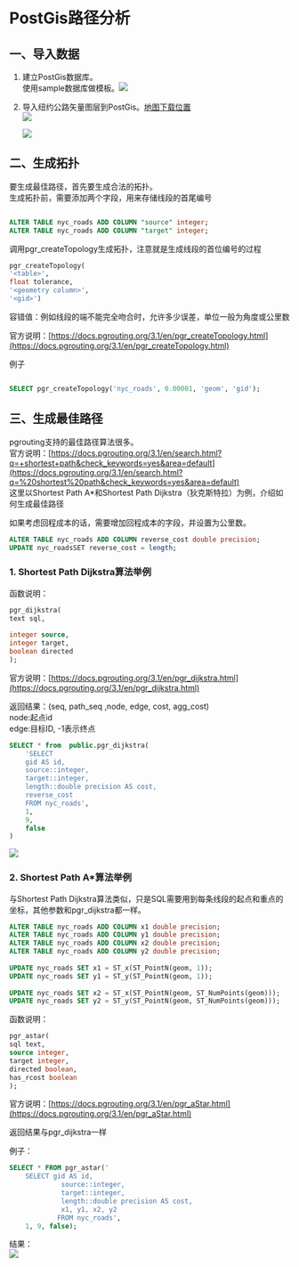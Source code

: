 # PostGis路径分析
一、导入数据
------

1.  建立PostGis数据库。  
    使用sample数据库做模板。![](https://img-blog.csdnimg.cn/20200915221226902.png?x-oss-process=image/watermark,type_ZmFuZ3poZW5naGVpdGk,shadow_10,text_aHR0cHM6Ly9ibG9nLmNzZG4ubmV0L3FnYmloYw==,size_16,color_FFFFFF,t_70#pic_center)
    
2.  导入纽约公路矢量图层到PostGis。[地图下载位置](https://docs.geoserver.org/latest/en/user/_downloads/30e405b790e068c43354367cb08e71bc/nyc_roads.zip)  
    ![](https://img-blog.csdnimg.cn/20200915220757659.png?x-oss-process=image/watermark,type_ZmFuZ3poZW5naGVpdGk,shadow_10,text_aHR0cHM6Ly9ibG9nLmNzZG4ubmV0L3FnYmloYw==,size_16,color_FFFFFF,t_70#pic_center)
      
    ![](https://img-blog.csdnimg.cn/20200915221753288.png?x-oss-process=image/watermark,type_ZmFuZ3poZW5naGVpdGk,shadow_10,text_aHR0cHM6Ly9ibG9nLmNzZG4ubmV0L3FnYmloYw==,size_16,color_FFFFFF,t_70#pic_center)
    

二、生成拓扑
------

要生成最佳路径，首先要生成合法的拓扑。  
生成拓扑前，需要添加两个字段，用来存储线段的首尾编号

```sql

ALTER TABLE nyc_roads ADD COLUMN "source" integer;
ALTER TABLE nyc_roads ADD COLUMN "target" integer;

```

调用pgr_createTopology生成拓扑，注意就是生成线段的首位编号的过程

```sql
pgr_createTopology(
'<table>',   
float tolerance,   
'<geometry column>',   
'<gid>')  

```

容错值：例如线段的端不能完全吻合时，允许多少误差，单位一般为角度或公里数

官方说明：[https://docs.pgrouting.org/3.1/en/pgr_createTopology.html](https://docs.pgrouting.org/3.1/en/pgr_createTopology.html)

例子

```sql

SELECT pgr_createTopology('nyc_roads', 0.00001, 'geom', 'gid');

```

三、生成最佳路径
--------

pgrouting支持的最佳路径算法很多。  
官方说明：[https://docs.pgrouting.org/3.1/en/search.html?q=+shortest+path&check_keywords=yes&area=default](https://docs.pgrouting.org/3.1/en/search.html?q=%20shortest%20path&check_keywords=yes&area=default)  
这里以Shortest Path A*和Shortest Path Dijkstra（狄克斯特拉）为例，介绍如何生成最佳路径

如果考虑回程成本的话，需要增加回程成本的字段，并设置为公里数。

```sql
ALTER TABLE nyc_roads ADD COLUMN reverse_cost double precision;
UPDATE nyc_roadsSET reverse_cost = length;

```

### 1\. Shortest Path Dijkstra算法举例

函数说明：

```sql
pgr_dijkstra(
text sql, 
          
integer source,   
integer target,   
boolean directed   
);  

```

官方说明：[https://docs.pgrouting.org/3.1/en/pgr_dijkstra.html](https://docs.pgrouting.org/3.1/en/pgr_dijkstra.html)

返回结果：(seq, path\_seq ,node, edge, cost, agg\_cost)  
node:起点id  
edge:目标ID, -1表示终点

```sql
SELECT * from  public.pgr_dijkstra(
	'SELECT
	gid AS id,
	source::integer,
	target::integer,
	length::double precision AS cost,
	reverse_cost
	FROM nyc_roads', 
	1, 
	9, 
	false
) 

```

![](https://img-blog.csdnimg.cn/20200915215514531.png?x-oss-process=image/watermark,type_ZmFuZ3poZW5naGVpdGk,shadow_10,text_aHR0cHM6Ly9ibG9nLmNzZG4ubmV0L3FnYmloYw==,size_16,color_FFFFFF,t_70#pic_center)

### 2\. Shortest Path A*算法举例

与Shortest Path Dijkstra算法类似，只是SQL需要用到每条线段的起点和重点的坐标，其他参数和pgr_dijkstra都一样。

```sql
ALTER TABLE nyc_roads ADD COLUMN x1 double precision;
ALTER TABLE nyc_roads ADD COLUMN y1 double precision;
ALTER TABLE nyc_roads ADD COLUMN x2 double precision;
ALTER TABLE nyc_roads ADD COLUMN y2 double precision;
 
UPDATE nyc_roads SET x1 = ST_x(ST_PointN(geom, 1));  
UPDATE nyc_roads SET y1 = ST_y(ST_PointN(geom, 1));  
 
UPDATE nyc_roads SET x2 = ST_x(ST_PointN(geom, ST_NumPoints(geom)));  
UPDATE nyc_roads SET y2 = ST_y(ST_PointN(geom, ST_NumPoints(geom)));  

```

函数说明：

```sql
pgr_astar(
sql text,     
source integer,   
target integer, 
directed boolean, 
has_rcost boolean  
);

```

官方说明：[https://docs.pgrouting.org/3.1/en/pgr_aStar.html](https://docs.pgrouting.org/3.1/en/pgr_aStar.html)

返回结果与pgr_dijkstra一样

例子：

```sql
SELECT * FROM pgr_astar('
	SELECT gid AS id,
			 source::integer,
			 target::integer,
			 length::double precision AS cost,
			 x1, y1, x2, y2
			FROM nyc_roads',
	1, 9, false);

```

结果：  
![](https://img-blog.csdnimg.cn/20200915215844964.png?x-oss-process=image/watermark,type_ZmFuZ3poZW5naGVpdGk,shadow_10,text_aHR0cHM6Ly9ibG9nLmNzZG4ubmV0L3FnYmloYw==,size_16,color_FFFFFF,t_70#pic_center)